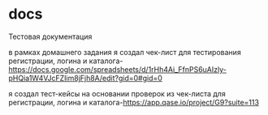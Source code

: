 # docs



Тестовая документация




в рамках домашнего задания я создал чек-лист для тестирования регистрации, логина и каталога-https://docs.google.com/spreadsheets/d/1rHh4Ai_FfnPS6uAIzly-pHQia1W4VJcFZIim8jFjh8A/edit?gid=0#gid=0




я создал тест-кейсы на основании проверок из чек-листа для регистрации, логина и каталога-https://app.qase.io/project/G9?suite=113

